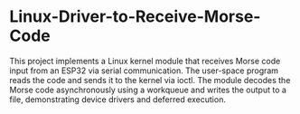 # Linux-Driver-to-Receive-Morse-Code
This project implements a Linux kernel module that receives Morse code input from an ESP32 via serial communication. The user-space program reads the code and sends it to the kernel via ioctl. The module decodes the Morse code asynchronously using a workqueue and writes the output to a file, demonstrating device drivers and deferred execution.
